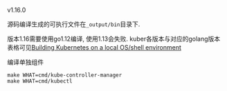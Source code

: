 v1.16.0

源码编译生成的可执行文件在`_output/bin`目录下.

版本1.16需要使用go1.12编译, 使用1.13会失败. kuber各版本与对应的golang版本表格可见[Building Kubernetes on a local OS/shell environment](https://github.com/kubernetes/community/blob/master/contributors/devel/development.md#go)

编译单独组件

```
make WHAT=cmd/kube-controller-manager
make WHAT=cmd/kubectl
```
